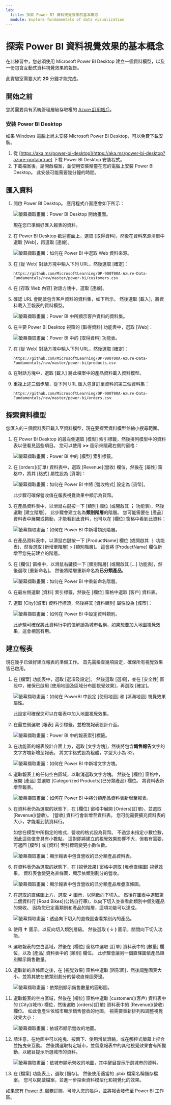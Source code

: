 ```yaml
---
lab:
  title: 探索 Power BI 資料視覺效果的基本概念
  module: Explore fundamentals of data visualization
---
```


# <a name="explore-fundamentals-of-data-visualization-with-power-bi"></a>探索 Power BI 資料視覺效果的基本概念

在此練習中，您必須使用 Microsoft Power BI Desktop 建立一個資料模型，以及一份包含互動式資料視覺效果的報告。

此實驗室需要大約 **20** 分鐘才能完成。

## <a name="before-you-start"></a>開始之前

您將需要具有系統管理層級存取權的 [Azure 訂用帳戶](https://azure.microsoft.com/free)。

### <a name="install-power-bi-desktop"></a>安裝 Power BI Desktop

如果 Windows 電腦上尚未安裝 Microsoft Power BI Desktop，可以免費下載安裝。

1. 從 [https://aka.ms/power-bi-desktop](https://aka.ms/power-bi-desktop?azure-portal=true) 下載 Power BI Desktop 安裝程式。
1. 下載檔案後，請開啟檔案，並使用安裝精靈在您的電腦上安裝 Power BI Desktop。 此安裝可能需要幾分鐘的時間。

## <a name="import-data"></a>匯入資料

1. 開啟 Power BI Desktop。 應用程式介面應會如下所示：

    ![螢幕擷取畫面：Power BI Desktop 開始畫面。](images/power-bi-start.png)

    現在您已準備好匯入報表的資料。

1. 在 Power BI Desktop 歡迎畫面上，選取 [取得資料]，然後在資料來源清單中選取 [Web]，再選取 [連線]。

    ![螢幕擷取畫面：如何在 Power BI 中選取 Web 資料來源。](images/web-source.png)

1. 在 [從 Web] 對話方塊中輸入下列 URL，然後選取 [確定]：

    ```
    https://github.com/MicrosoftLearning/DP-900T00A-Azure-Data-Fundamentals/raw/master/power-bi/customers.csv
    ```

1. 在 [存取 Web 內容] 對話方塊中，選取 [連線]。

1. 確認 URL 會開啟包含客戶資料的資料集，如下所示。 然後選取 [載入]，將資料載入至報表的資料模型。

    ![螢幕擷取畫面：Power BI 中所顯示客戶資料的資料集。](images/customers.png)

1. 在主要 Power BI Desktop 視窗的 [取得資料] 功能表中，選取 [Web]：

    ![螢幕擷取畫面：Power BI 中的 [取得資料] 功能表。](images/get-data.png)

1. 在 [從 Web] 對話方塊中輸入下列 URL，然後選取 [確定]：

    ```
    https://github.com/MicrosoftLearning/DP-900T00A-Azure-Data-Fundamentals/raw/master/power-bi/products.csv
    ```

1. 在對話方塊中，選取 [載入] 將此檔案中的產品資料載入資料模型。

1. 重複上述三個步驟，從下列 URL 匯入包含訂單資料的第三個資料集：

    ```
    https://github.com/MicrosoftLearning/DP-900T00A-Azure-Data-Fundamentals/raw/master/power-bi/orders.csv
    ```

## <a name="explore-a-data-model"></a>探索資料模型

您匯入的三個資料表已載入至資料模型，現在要探索資料模型並縮小搜尋範圍。

1. 在 Power BI Desktop 的最左側選取 [模型] 索引標籤，然後排列模型中的資料表以便看見這些項目。 您可以使用 **>>** 圖示來隱藏右側的窗格：

    ![螢幕擷取畫面：Power BI 中的 [模型] 索引標籤。](images/model-tab.png)

1. 在 [orders]\(訂單\) 資料表中，選取 [Revenue]\(營收\) 欄位，然後在 [屬性] 窗格中，將其 [格式] 屬性設為 [貨幣]：

    ![螢幕擷取畫面：如何在 Power BI 中將 [營收格式] 設定為 [貨幣]。](images/revenue-currency.png)

    此步驟可確保營收值在報表視覺效果中顯示為貨幣。

1. 在產品資料表中，以滑鼠右鍵按一下 [類別] 欄位 (或開啟其 **&vellip;** 功能表)，然後選取 [建立階層]。 此步驟會建立名為**類別階層**的階層。 您可能需要在 [產品] 資料表中展開或捲動，才能看到此資料，也可以在 [欄位] 窗格中看到此資料：

    ![螢幕擷取畫面：如何在 Power BI 中新增類別階層。](images/category-hierarchy.png)

1. 在產品資料表中，以滑鼠右鍵按一下 [ProductName] 欄位 (或開啟其 **&vellip;** 功能表)，然後選取 [新增至階層] > [類別階層]。 這會將 [ProductName] 欄位新增至您先前建立的階層。
1. 在 [欄位] 窗格中，以滑鼠右鍵按一下 [類別階層] (或開啟其 [...] 功能表)，然後選取 [重新命名]。 然後將階層重新命名為**已分類產品**。

    ![螢幕擷取畫面：如何在 Power BI 中重新命名階層。](images/rename-hierarchy.png)

1. 在最左側選取 [資料] 索引標籤，然後在 [欄位] 窗格中選取 [客戶] 資料表。
1. 選取 [City]\(城市\) 資料行標頭，然後將其 [資料類別] 屬性設為 [城市]：

    ![螢幕擷取畫面：如何在 Power BI 中設定資料類別。](images/data-category.png)

    此步驟可確保將此資料行中的值解讀為城市名稱，如果想要加入地圖視覺效果，這會相當有用。

## <a name="create-a-report"></a>建立報表

現在幾乎已做好建立報表的準備工作。 首先需檢查幾項設定，確保所有視覺效果皆已啟用。

1. 在 [檔案] 功能表中，選取 [選項及設定]。 然後選取 [選項]，並在 [安全性] 區段中，確保已啟用 [使用地圖及區域分布圖視覺效果]，再選取 [確定]。

    ![螢幕擷取畫面：如何在 PowerBI 中設定 [使用地圖] 和 [填滿地圖] 視覺效果屬性。](images/set-options.png)

    此設定可確保您可以在報表中加入地圖視覺效果。

1. 在最左側選取 [報表] 索引標籤，並檢視報表設計介面。

    ![螢幕擷取畫面：Power BI 中的報表索引標籤。](images/report-tab.png)

1. 在功能區的報表設計介面上方，選取 [文字方塊]，然後將包含**銷售報告**文字的文字方塊新增至報表。 將文字格式設為粗體，字型大小為 32。

    ![螢幕擷取畫面：如何在 Power BI 中新增文字方塊。](images/text-box.png)

1. 選取報表上的任何空白區域，以取消選取文字方塊。 然後在 [欄位] 窗格中，展開 [產品] 並選取 [Categorized Products]\(已分類產品\) 欄位。 將資料表新增至報表。

    ![螢幕擷取畫面：如何在 Power BI 中將分類產品資料表新增至報表。](images/categorized-products-table.png)

1. 在資料表仍為選取的狀態下，在 [欄位] 窗格中展開 [Orders]\(訂單\)，並選取 [Revenue]\(營收\)。 [營收] 資料行會新增至資料表。 您可能需要擴充資料表的大小，才能看到該資料行。

    如您在模型中所指定的格式，營收的格式設為貨幣。 不過您未指定小數位數，因此這些值會具有小數點。 這對即將建立的視覺效果影響不大，但若有需要，可返回 [模型] 或 [資料] 索引標籤變更小數位數。

    ![螢幕擷取畫面：顯示報表中包含營收的已分類產品資料表。](images/revenue-column.png)

1. 在資料表仍為選取的狀態下，在 [視覺效果] 窗格中選取 [堆疊直條圖] 視覺效果。 資料表會變更為直條圖，顯示依類別劃分的營收。

    ![螢幕擷取畫面：顯示報表中包含營收的已分類產品堆疊直條圖。](images/stacked-column-chart.png)

1. 在選取的直條圖上方，選取 **&#8595;** 圖示，以開啟向下切入。 然後在圖表中選取第二個資料行 [Road Bikes]\(公路自行車\)，以向下切入並查看此類別中個別產品的營收。 因為您已定義類別和產品的階層，這項功能可以達成。

    ![螢幕擷取畫面：透過向下切入的直條圖查看類別內的產品。](images/drill-down.png)

1. 使用 **&#x2191;** 圖示，以反向切入類別層級。 然後選取 **(** &#8595; **)** 圖示，關閉向下切入功能。
1. 選取報表的空白區域，然後在 [欄位] 窗格中選取 [訂單] 資料表中的 [數量] 欄位，以及 [產品] 資料表中的 [類別] 欄位。 此步驟會讓另一個直條圖依產品類別顯示銷售數量。
1. 選取新的直條圖之後，在 [視覺效果] 窗格中選取 [圓形圖]，然後調整圖表大小，並將其放在依類別劃分的營收直條圖旁邊。

    ![螢幕擷取畫面：依類別顯示銷售數量的圓形圖。](images/category-pie-chart.png)

1. 選取報表的空白區域，然後在 [欄位] 窗格中選取 [customers]\(客戶\) 資料表中的 [City]\(城市\) 欄位，然後選取 [orders]\(訂單\) 資料表中的 [Revenue]\(營收\) 欄位。 如此會產生依城市顯示銷售營收的地圖。 視需要重新排列和調整視覺效果大小：

    ![螢幕擷取畫面：依城市顯示營收的地圖。](images/revenue-map.png)

1. 請注意，在地圖中可以拖曳、按兩下、使用滑鼠滾輪，或在觸控式螢幕上捏合並拖曳來互動。 然後請選取特定城市，並留意報表中的其他視覺效果會有所變動，以醒目提示所選城市的資料。

    ![螢幕擷取畫面：依城市顯示營收的地圖，其中醒目提示所選城市的資料。](images/selected-data.png)

1. 在 [檔案] 功能表上，選取 [儲存]。 然後使用適當的 .pbix 檔案名稱儲存檔案。 您可以開啟檔案，並進一步探索資料模型化和視覺化的效果。

如果您有 [Power BI 服務](https://www.powerbi.com/?azure-portal=true)訂閱，可登入您的帳戶，並將報表發佈至 Power BI 工作區。 
